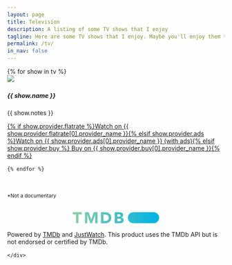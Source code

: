 ```yaml
---
layout: page
title: Television
description: A listing of some TV shows that I enjoy
tagline: Here are some TV shows that I enjoy. Maybe you'll enjoy them too!
permalink: /tv/
in_nav: false
---
```



<div class="tv-card-columns">
    {% for show in tv %}
    <div class="col tv-col">
        <div class="card tv-card mx-auto">
            <img src="https://image.tmdb.org/t/p/w300{{ show.poster }}" class="card-img-top tv-poster" />
            <div class="card-body">
                <h5 class="card-title">{{ show.name }}</h5>
                <p class="card-text tv-card-text">{{ show.notes }}</p>
                <a href="{{ show.provider.link }}" class="tv-link"><i class="fas fa-tv tv-icon"></i> {% if show.provider.flatrate %}Watch on {{ show.provider.flatrate[0].provider_name }}{% elsif show.provider.ads %}Watch on {{ show.provider.ads[0].provider_name }} (with ads){% elsif show.provider.buy %} Buy on {{ show.provider.buy[0].provider_name }}{% endif %}</a>
            </div>
        </div>
    </div>
        
    {% endfor %}
</div>


<br />

<small>*Not a documentary</small>

<br />

<div class="row">
    <div class="col-md-3 tmdb-link">
        <center>
            <a href="https://www.themoviedb.org/" class="tmdb-link">
                <img src="/resources/tmdb.svg" alt="TMDb logo" style="max-width:200px;" />
            </a>
        </center>
    </div>
    <div class="col-md-9 tv-footer">

Powered by <a href="https://www.themoviedb.org/">TMDb</a> and <a href="https://www.justwatch.com/">JustWatch</a>. This product uses the TMDb API but is not endorsed or certified by TMDb.

    </div>
</div>
